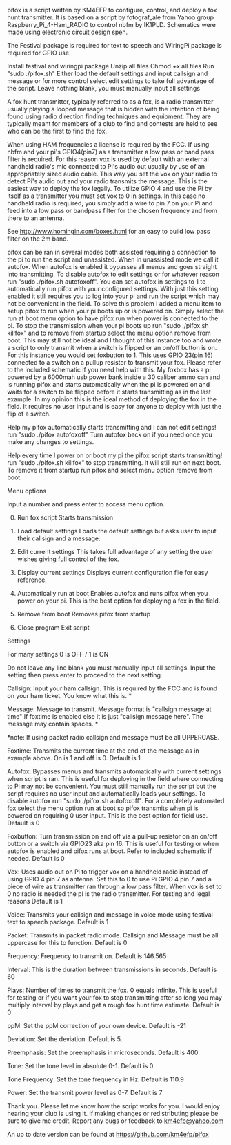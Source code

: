 pifox is a script written by KM4EFP to configure, control, and deploy a fox hunt transmitter.  It is based on a script by fotograf_ale from Yahoo group Raspberry_Pi_4-Ham_RADIO to control nbfm by IK1PLD.  Schematics were made using electronic circuit design spen.

The Festival package is required for text to speech and WiringPi package is required for GPIO use.

Install festival and wiringpi package
Unzip all files
Chmod +x all files
Run "sudo ./pifox.sh"
Either load the default settings and input callsign and message or for more control select edit settings to take full advantage of the script. Leave nothing blank, you must manually input all settings

A fox hunt transmitter, typically referred to as a fox, is a radio transmitter usually playing a looped message that is hidden with the intention of being found using radio direction finding techniques and equipment.  They are typically meant for members of a club to find and contests are held to see who can be the first to find the fox.

When using HAM frequencies a license is required by the FCC.  If using nbfm and your pi's GPIO4(pin7) as a transmitter a low pass or band pass filter is required.  For this reason vox is used by default with an external handheld radio's mic connected to Pi's audio out usually by use of an appropriately sized audio cable.  This way you set the vox on your radio to detect Pi's audio out and your radio transmits the message.  This is the easiest way to deploy the fox legally.  To utilize GPIO 4 and use the Pi by itself as a transmitter you must set vox to 0 in settings.  In this case no handheld radio is required, you simply add a wire to pin 7 on your Pi and feed into a low pass or bandpass filter for the chosen frequency and from there to an antenna.

See http://www.homingin.com/boxes.html for an easy to build low pass filter on the 2m band.

pifox can be ran in several modes both assisted requiring a connection to the pi to run the script and unassisted.  When in unassisted mode we call it autofox.  When autofox is enabled it bypasses all menus and goes straight into transmitting.  To disable autofox to edit settings or for whatever reason run "sudo ./pifox.sh autofoxoff".  You can set autofox in settings to 1 to automatically run pifox with your configured settings.  With just this setting enabled it still requires you to log into your pi and run the script which may not be convenient in the field.  To solve this problem I added a menu item to setup pifox to run when your pi boots up or is powered on.  Simply select the run at boot menu option to have pifox run when power is connected to the pi.  To stop the transmission when your pi boots up run "sudo ./pifox.sh killfox" and to remove from startup select the menu option remove from boot.  This may still not be ideal and I thought of this instance too and wrote a script to only transmit when a switch is flipped or an on/off button is on.  For this instance you would set foxbutton to 1.  This uses GPIO 23(pin 16) connected to a switch on a pullup resistor to transmit your fox.  Please refer to the included schematic if you need help with this.  My foxbox has a pi powered by a 6000mah usb power bank inside a 30 caliber ammo can and is running pifox and starts automatically when the pi is powered on and waits for a switch to be flipped before it starts transmitting as in the last example.  In my opinion this is the ideal method of deploying the fox in the field. It requires no user input and is easy for anyone to deploy with just the flip of a switch.

Help my pifox automatically starts transmitting and I can not edit settings!
run "sudo ./pifox autofoxoff"
Turn autofox back on if you need  once you make any changes to settings.

Help every time I power on or boot my pi the pifox script starts transmitting!
run "sudo ./pifox.sh killfox" to stop transmitting.
It will still run on next boot.  To remove it from startup run pifox and select menu option remove from boot.

Menu options

Input a number and press enter to access menu option.

0. Run fox script
Starts transmission

1. Load default settings
Loads the default settings but asks user to input their callsign and a message.

2. Edit current settings
This takes full advantage of any setting the user wishes giving full control of the fox.

3. Display current settings
Displays current configuration file for easy reference.

4. Automatically run at boot
Enables autofox and runs pifox when you power on your pi.  This is the best option for deploying a fox in the field.

5. Remove from boot
Removes pifox from startup

6. Close program
Exit script


Settings

For many settings 0 is OFF / 1 is ON

Do not leave any line blank you must manually input all settings.  Input the setting then press enter to proceed to the next setting.

Callsign:
Input your ham callsign.  This is required by the FCC and is found on your ham ticket.  You know what this is. *

Message:
Message to transmit.  Message format is "callsign message at time" If foxtime is enabled else it is just "callsign message here".  The message may contain spaces. *

*note: If using packet radio callsign and message must be all UPPERCASE.

Foxtime: 
Transmits the current time at the end of the message as in example above.  On is 1 and off is 0.
Default is 1

Autofox:
Bypasses menus and transmits automatically with current settings when script is ran.  This is useful for deploying in the field where connecting to Pi  may not be convenient.  You must still manually run the script but the script requires no user input and automatically loads your settings.  To disable autofox run "sudo ./pifox.sh autofoxoff".  For a completely automated fox select the menu option run at boot so pifox transmits when pi is powered on requiring 0 user input.  This is the best option for field use.
Default is 0

Foxbutton:
Turn transmission on and off via a pull-up resistor on an on/off button or a switch via GPIO23 aka pin 16.  This is useful for testing or when autofox is enabled and pifox runs at boot.  Refer to included schematic if needed.
Default is 0

Vox:
Uses audio out on Pi to trigger vox on a handheld radio instead of using GPIO 4 pin 7 as antenna.  Set this to 0 to use Pi GPIO 4 pin 7 and a piece of wire as transmitter ran through a low pass filter.  When vox is set to 0 no radio is needed the pi is the radio transmitter.  For testing and legal reasons
Default is 1

Voice:
Transmits your callsign and message in voice mode using festival text to speech package.
Default is 1

Packet:
Transmits in packet radio mode.  Callsign and Message must be all uppercase for this to function.
Default is 0

Frequency:
Frequency to transmit on.
Default is 146.565

Interval:
This is the duration between transmissions in seconds.
Default is 60

Plays:
Number of times to transmit the fox. 0 equals infinite.  This is useful for testing or if you want your fox to stop transmitting after so long you may multiply interval by plays and get a rough fox hunt time estimate.
Default is 0

ppM: Set the ppM correction of your own device.
Default is -21

Deviation:
Set the deviation.
Default is 5.

Preemphasis:
Set the preemphasis in microseconds.
Default is 400

Tone:
Set the tone level in absolute 0-1.
Default is 0

Tone Frequency:
Set the tone frequency in Hz.
Default is 110.9

Power:
Set the transmit power level as 0-7.
Default is 7

Thank you.  Please let me know how the script works for you. I would enjoy hearing your club is using it.  If making changes or redistributing please be sure to give me credit.  Report any bugs or feedback to km4efp@yahoo.com 

An up to date version can be found at
https://github.com/km4efp/pifox